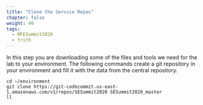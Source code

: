 ```yaml
---
title: "Clone the Service Repos"
chapter: false
weight: 40
tags:
  - MFESummit2020
  - frith
---
```


In this step you are downloading some of the files and tools we need for the lab to your environment. The following commands create a git repository in your environment and fill it with the data from the central repository.

```
cd ~/environment
git clone https://git-codecommit.us-east-1.amazonaws.com/v1/repos/SESummit2020 SESummit2020_master
ll

```
